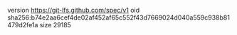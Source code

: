 version https://git-lfs.github.com/spec/v1
oid sha256:b74e2aa6cef4de02af452af65c552f43d7669024d040a559c938b81479d2fe1a
size 29185
